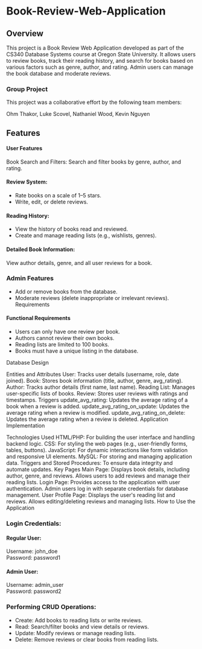 # Book-Review-Web-Application

## Overview

This project is a Book Review Web Application developed as part of the CS340 Database Systems course at Oregon State University. It allows users to review books, track their reading history, and search for books based on various factors such as genre, author, and rating. Admin users can manage the book database and moderate reviews.

### Group Project
This project was a collaborative effort by the following team members:

Ohm Thakor, Luke Scovel, Nathaniel Wood, Kevin Nguyen

## Features

#### User Features
Book Search and Filters: Search and filter books by genre, author, and rating. 

#### Review System: 
- Rate books on a scale of 1–5 stars.  
- Write, edit, or delete reviews.  

#### Reading History:
- View the history of books read and reviewed. 
- Create and manage reading lists (e.g., wishlists, genres). 

#### Detailed Book Information: 
View author details, genre, and all user reviews for a book.

### Admin Features
- Add or remove books from the database.
- Moderate reviews (delete inappropriate or irrelevant reviews).
Requirements

#### Functional Requirements
- Users can only have one review per book.
- Authors cannot review their own books.
- Reading lists are limited to 100 books.
- Books must have a unique listing in the database.

Database Design

Entities and Attributes
User: Tracks user details (username, role, date joined).
Book: Stores book information (title, author, genre, avg_rating).
Author: Tracks author details (first name, last name).
Reading List: Manages user-specific lists of books.
Review: Stores user reviews with ratings and timestamps.
Triggers
update_avg_rating: Updates the average rating of a book when a review is added.
update_avg_rating_on_update: Updates the average rating when a review is modified.
update_avg_rating_on_delete: Updates the average rating when a review is deleted.
Application Implementation

Technologies Used
HTML/PHP: For building the user interface and handling backend logic.
CSS: For styling the web pages (e.g., user-friendly forms, tables, buttons).
JavaScript: For dynamic interactions like form validation and responsive UI elements.
MySQL: For storing and managing application data.
Triggers and Stored Procedures: To ensure data integrity and automate updates.
Key Pages
Main Page:
Displays book details, including author, genre, and reviews.
Allows users to add reviews and manage their reading lists.
Login Page:
Provides access to the application with user authentication.
Admin users log in with separate credentials for database management.
User Profile Page:
Displays the user's reading list and reviews.
Allows editing/deleting reviews and managing lists.
How to Use the Application

### Login Credentials:
#### Regular User:
  Username: john_doe  
  Password: password1
  
#### Admin User:
  Username: admin_user  
  Password: password2
  
### Performing CRUD Operations:
- Create: Add books to reading lists or write reviews.
- Read: Search/filter books and view details or reviews.
- Update: Modify reviews or manage reading lists.
- Delete: Remove reviews or clear books from reading lists.

